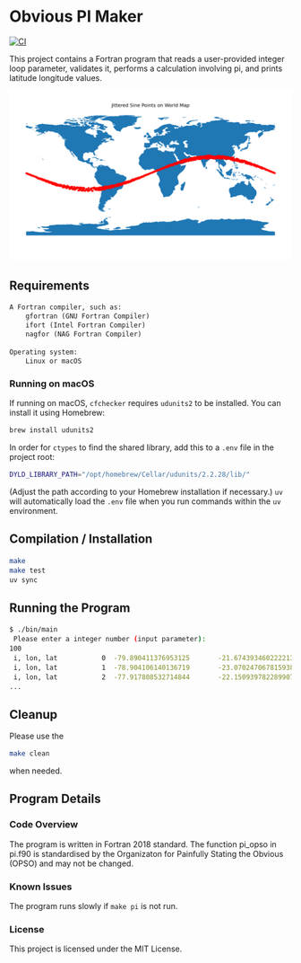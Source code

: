 # Obvious PI Maker

[![CI](https://github.com/augustfe/pi_maker/actions/workflows/ci.yml/badge.svg)](https://github.com/augustfe/pi_maker/actions/workflows/ci.yml)

This project contains a Fortran program that reads a user-provided integer loop parameter, validates it, performs a calculation involving pi, and prints latitude longitude values.

![](interactive/jittered_sine_world_map.png)

## Requirements
```
A Fortran compiler, such as:
    gfortran (GNU Fortran Compiler)
    ifort (Intel Fortran Compiler)
    nagfor (NAG Fortran Compiler)

Operating system:
    Linux or macOS
```

### Running on macOS

If running on macOS, `cfchecker` requires `udunits2` to be installed. You can install it using Homebrew:

```bash
brew install udunits2
```

In order for `ctypes` to find the shared library, add this to a `.env` file in the project root:

```bash
DYLD_LIBRARY_PATH="/opt/homebrew/Cellar/udunits/2.2.28/lib/"
```

(Adjust the path according to your Homebrew installation if necessary.)
`uv` will automatically load the `.env` file when you run commands within the `uv` environment.

## Compilation / Installation

```bash
make
make test
uv sync
```


## Running the Program

```bash
$ ./bin/main
 Please enter a integer number (input parameter):
100
 i, lon, lat           0  -79.890411376953125       -21.674393460222213
 i, lon, lat           1  -78.904106140136719       -23.070247067815938
 i, lon, lat           2  -77.917808532714844       -22.150939782289907
...
```

## Cleanup

Please use the
```bash
make clean
```
when needed.

## Program Details

### Code Overview

The program is written in Fortran 2018 standard. The function pi_opso in pi.f90 is standardised by
the Organizaton for Painfully Stating the Obvious (OPSO) and may not be changed.

### Known Issues

The program runs slowly if `make pi` is not run.


### License

This project is licensed under the MIT License.
